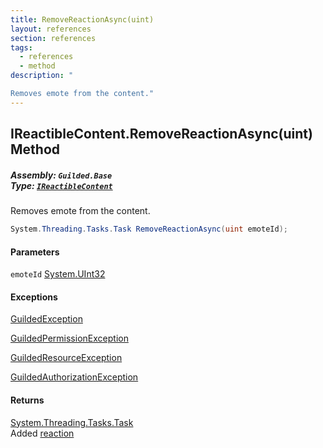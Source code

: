 ```yaml
---
title: RemoveReactionAsync(uint)
layout: references
section: references
tags:
  - references
  - method
description: "

Removes emote from the content."
---
```


## IReactibleContent.RemoveReactionAsync(uint) Method
##### **Assembly:** `Guilded.Base`<br/>**Type:** [`IReactibleContent`](IReactibleContent 'Guilded.Base.Content.IReactibleContent')

Removes emote from the content.

```csharp
System.Threading.Tasks.Task RemoveReactionAsync(uint emoteId);
```
#### Parameters

<a name='Guilded.Base.Content.IReactibleContent.RemoveReactionAsync(uint).emoteId'></a>

`emoteId` [System.UInt32](https://docs.microsoft.com/en-us/dotnet/api/System.UInt32 'System.UInt32')

#### Exceptions

[GuildedException](GuildedException 'Guilded.Base.GuildedException')

[GuildedPermissionException](GuildedPermissionException 'Guilded.Base.GuildedPermissionException')

[GuildedResourceException](GuildedResourceException 'Guilded.Base.GuildedResourceException')

[GuildedAuthorizationException](GuildedAuthorizationException 'Guilded.Base.GuildedAuthorizationException')

#### Returns
[System.Threading.Tasks.Task](https://docs.microsoft.com/en-us/dotnet/api/System.Threading.Tasks.Task 'System.Threading.Tasks.Task')  
Added [reaction](Reaction 'Guilded.Base.Content.Reaction')